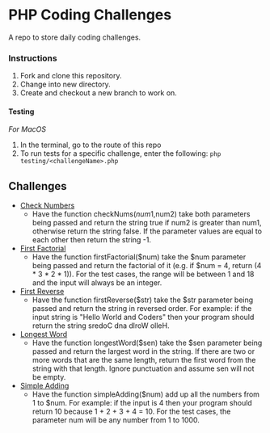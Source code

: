 # PHP Coding Challenges
A repo to store daily coding challenges.

### Instructions
1. Fork and clone this repository.
2. Change into new directory.
3. Create and checkout a new branch to work on.

#### Testing
*For MacOS*

1. In the terminal, go to the route of this repo
2. To run tests for a specific challenge, enter the following:
  `php testing/<challengeName>.php`

## Challenges

- [Check Numbers](challenges/checkNums.php)
  - Have the function checkNums($num1,$num2) take both parameters being passed and return the string true if num2 is greater than num1, otherwise return the string false. If the parameter values are equal to each other then return the string -1.
- [First Factorial](challenges/firstFactorial.php)
  - Have the function firstFactorial($num) take the $num parameter being passed and return the factorial of it (e.g. if $num = 4, return (4 * 3 * 2 * 1)). For the test cases, the range will be between 1 and 18 and the input will always be an integer.
- [First Reverse](challenges/firstReverse.php)
  - Have the function firstReverse($str) take the $str parameter being passed and return the string in reversed order. For example: if the input string is "Hello World and Coders" then your program should return the string sredoC dna dlroW olleH.
- [Longest Word](challenges/longestWord.php)
  - Have the function longestWord($sen) take the $sen parameter being passed and
  return the largest word in the string. If there are two or more words that
  are the same length, return the first word from the string with that length.
  Ignore punctuation and assume sen will not be empty.
- [Simple Adding](challenges/simpleAdding.php)
  - Have the function simpleAdding($num) add up all the numbers from 1 to $num. For example: if the input is 4 then your program should return 10 because 1 + 2 + 3 + 4 = 10. For the test cases, the parameter num will be any number from 1 to 1000.
